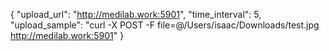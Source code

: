 {
	"upload_url": "http://medilab.work:5901",
	"time_interval": 5,
	"upload_sample": "curl -X POST -F file=@/Users/isaac/Downloads/test.jpg http://medilab.work:5901"
}
